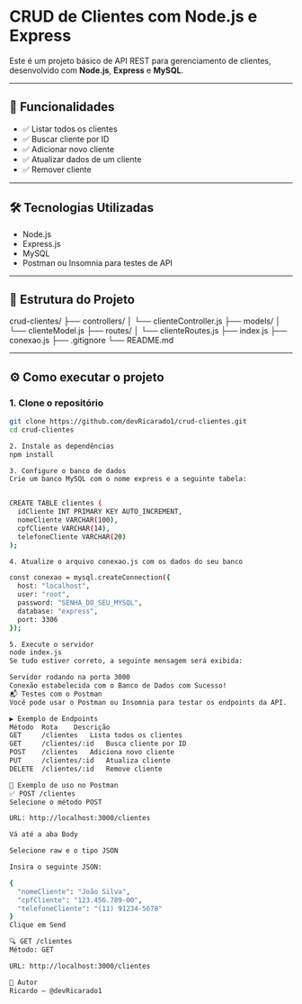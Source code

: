# CRUD de Clientes com Node.js e Express

Este é um projeto básico de API REST para gerenciamento de clientes, desenvolvido com **Node.js**, **Express** e **MySQL**.

---

## 📌 Funcionalidades

- ✅ Listar todos os clientes
- ✅ Buscar cliente por ID
- ✅ Adicionar novo cliente
- ✅ Atualizar dados de um cliente
- ✅ Remover cliente

---

## 🛠️ Tecnologias Utilizadas

- Node.js
- Express.js
- MySQL
- Postman ou Insomnia para testes de API

---

## 📁 Estrutura do Projeto

crud-clientes/
├── controllers/
│ └── clienteController.js
├── models/
│ └── clienteModel.js
├── routes/
│ └── clienteRoutes.js
├── index.js
├── conexao.js
├── .gitignore
└── README.md

---

## ⚙️ Como executar o projeto

### 1. Clone o repositório

```bash
git clone https://github.com/devRicarado1/crud-clientes.git
cd crud-clientes

2. Instale as dependências
npm install

3. Configure o banco de dados
Crie um banco MySQL com o nome express e a seguinte tabela:


CREATE TABLE clientes (
  idCliente INT PRIMARY KEY AUTO_INCREMENT,
  nomeCliente VARCHAR(100),
  cpfCliente VARCHAR(14),
  telefoneCliente VARCHAR(20)
);

4. Atualize o arquivo conexao.js com os dados do seu banco

const conexao = mysql.createConnection({
  host: "localhost",
  user: "root",
  password: "SENHA_DO_SEU_MYSQL",
  database: "express",
  port: 3306
});

5. Execute o servidor
node index.js
Se tudo estiver correto, a seguinte mensagem será exibida:

Servidor rodando na porta 3000
Conexão estabelecida com o Banco de Dados com Sucesso!
📬 Testes com o Postman
Você pode usar o Postman ou Insomnia para testar os endpoints da API.

▶️ Exemplo de Endpoints
Método	Rota	Descrição
GET	    /clientes	Lista todos os clientes
GET	    /clientes/:id	Busca cliente por ID
POST	/clientes	Adiciona novo cliente
PUT	    /clientes/:id	Atualiza cliente
DELETE	/clientes/:id	Remove cliente

🧪 Exemplo de uso no Postman
✅ POST /clientes
Selecione o método POST

URL: http://localhost:3000/clientes

Vá até a aba Body

Selecione raw e o tipo JSON

Insira o seguinte JSON:

{
  "nomeCliente": "João Silva",
  "cpfCliente": "123.456.789-00",
  "telefoneCliente": "(11) 91234-5678"
}
Clique em Send

🔍 GET /clientes
Método: GET

URL: http://localhost:3000/clientes

👤 Autor
Ricardo – @devRicarado1